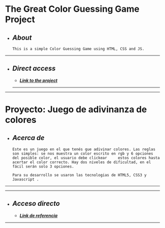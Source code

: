 # The Great Color Guessing Game Project
+ ## ___About___
    ```
    This is a simple Color Guessing Game using HTML, CSS and JS. 
___

+ ## ___Direct access___
    - [___Link to the project___](https://quirky-villani-38b633.netlify.app/)
        
    ___

    
___

# Proyecto: Juego de adivinanza de colores 
+ ## ___Acerca de___
    ```
    Este es un juego en el que tenés que adivinar colores. Las reglas son simples: se nos muestra un color escrito en rgb y 6 opciones del posible color, el usuario debe clickear     estos colores hasta acertar el color correcto. Hay dos niveles de dificultad, en el fácil serán solo 3 opciones.     

    Para su desarrollo se usaron las tecnologias de HTML5, CSS3 y Javascript .
___
___

+ ## ___Acceso directo___
    - [___Link de referencia___](https://quirky-villani-38b633.netlify.app/)

___



